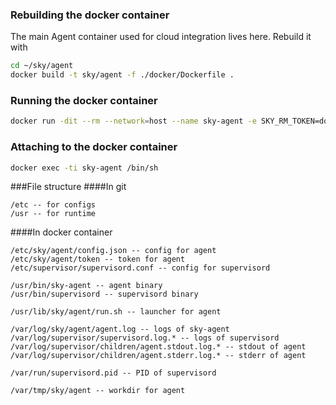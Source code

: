 ### Rebuilding the docker container

The main Agent container used for cloud integration lives here. Rebuild it with

```sh
cd ~/sky/agent
docker build -t sky/agent -f ./docker/Dockerfile .
```

### Running the docker container

```sh
docker run -dit --rm --network=host --name sky-agent -e SKY_RM_TOKEN=docker-token sky/agent
```

### Attaching to the docker container

```sh
docker exec -ti sky-agent /bin/sh
```

###File structure
####In git
```text
/etc -- for configs
/usr -- for runtime
```

####In docker container
```text
/etc/sky/agent/config.json -- config for agent
/etc/sky/agent/token -- token for agent
/etc/supervisor/supervisord.conf -- config for supervisord

/usr/bin/sky-agent -- agent binary
/usr/bin/supervisord -- supervisord binary

/usr/lib/sky/agent/run.sh -- launcher for agent

/var/log/sky/agent/agent.log -- logs of sky-agent
/var/log/supervisor/supervisord.log.* -- logs of supervisord
/var/log/supervisor/children/agent.stdout.log.* -- stdout of agent
/var/log/supervisor/children/agent.stderr.log.* -- stderr of agent

/var/run/supervisord.pid -- PID of supervisord

/var/tmp/sky/agent -- workdir for agent
```
